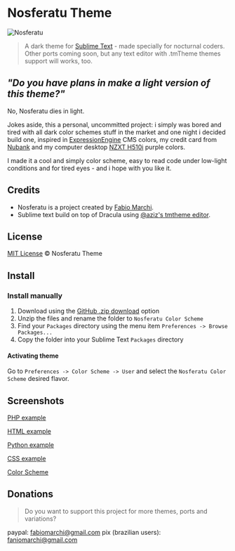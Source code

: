 # Nosferatu Theme

![Nosferatu](https://media2.giphy.com/media/7SQUBCye01UJVE8mk5/giphy.gif?cid=ecf05e470tbopgjzs67w16wdfxxmetbtjozf4ibzp2jgpoba&rid=giphy.gif&ct=g)


> A dark theme for [Sublime Text](https://sublimetext.com) - made specially for nocturnal coders. Other ports coming soon, but any text editor with .tmTheme themes support will works, too.

## _"Do you have plans in make a light version of this theme?"_
No, Nosferatu dies in light.

Jokes aside, this a personal, uncommitted project: i simply was bored and tired with all dark color schemes stuff in the market and one night i decided build one, inspired in [ExpressionEngine](https://expressionengine.com) CMS colors, my credit card from [Nubank](https://nubank.com.br) and my computer desktop [NZXT H510i](https://nzxt.com/product/h510i) purple colors.

I made it a cool and simply color scheme, easy to read code under low-light conditions and for tired eyes - and i hope with you like it.

## Credits

- Nosferatu is a project created by [Fabio Marchi](https://twitter.com/fabiomarchi). 
- Sublime text build on top of Dracula using [@aziz's tmtheme editor](http://tmtheme-editor.herokuapp.com/).

## License

[MIT License](./LICENSE) © Nosferatu Theme

## Install

### Install manually

1.  Download using the [GitHub .zip download](https://github.com/avantiz/Nosferatu/archive/master.zip) option
2.  Unzip the files and rename the folder to `Nosferatu Color Scheme`
3.  Find your `Packages` directory using the menu item `Preferences -> Browse Packages...`
4.  Copy the folder into your Sublime Text `Packages` directory

#### Activating theme

Go to `Preferences -> Color Scheme -> User` and select the `Nosferatu Color Scheme` desired flavor.


## Screenshots

[PHP example](https://github.com/avantiz/Nosferatu/blob/main/Nosferatu%20PHP%20Example.png)

[HTML example](https://github.com/avantiz/Nosferatu/blob/main/Nosferatu%20HTML%20example.png)

[Python example](https://github.com/avantiz/Nosferatu/blob/main/Nosferatu%20Python%20Example.png)

[CSS example](https://github.com/avantiz/Nosferatu/blob/main/Nosferatu%20CSS%20Example.png)

[Color Scheme](https://github.com/avantiz/Nosferatu/blob/main/Nosferatu%20Color%20Scheme.png)


## Donations
> Do you want to support this project for more themes, ports and variations?

paypal: fabiomarchi@gmail.com
pix (brazilian users): faniomarchi@gmail.com


 

